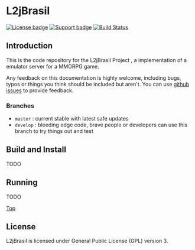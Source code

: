 #  <a name="top"></a> L2jBrasil

[![License badge](https://img.shields.io/badge/license-GPL-blue.svg)](https://opensource.org/licenses/AGPL-3.0)
[![Support badge](https://img.shields.io/badge/support-sof-yellowgreen.svg)](https://www.l2jbrasil.com/index.php?/forum/18-d%C3%BAvidas)
[![Build Status](https://travis-ci.org/L2jBrasil/L2jBrasil.svg?branch=develop)](https://travis-ci.org/L2jBrasil/L2jBrasil)

## Introduction

This is the code repository for the L2jBrasil Project , a implementation of a emulator server for a MMORPG game.

Any feedback on this documentation is highly welcome, including bugs, typos
or things you think should be included but aren't. You can use [github issues](https://github.com/L2JBrasil/L2JBrasil/issues/new) to provide feedback.

### Branches  
 - `master` : current stable with latest safe updates
 - `develop` : bleeding edge code, brave people or developers can use this branch to try things out and test 

## Build and Install
 TODO
## Running
 TODO
 

[Top](#top)

## License

L2jBrasil is licensed under General Public License (GPL) version 3.
